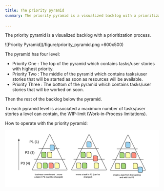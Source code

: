 ```yaml
---
title: The priority pyramid
summary: The priority pyramid is a visualized backlog with a prioritization process.

---
```


The priority pyramid is a visualized backlog with a prioritization process.

![Priority Pyramid](/figure/priority_pyramid.png =600x500)

The pyramid has four level:

* Priority One : The top of the pyramid which contains tasks/user stories with highest priority.
* Priority Two : The middle of the pyramid which contains tasks/user stories that will be started as soon as resources will be available.
* Priority Three : The bottom of the pyramid which contains tasks/user stories that will be worked on soon.

Then the rest of the backlog below the pyramid.

To each pyramid level is associated a maximum number of tasks/user stories a level can contain, the WIP-limit (Work-in-Process limitations).

How to operate with the priority pyramid:

![Priority Pyramid](/figure/priority_pyramid_process.png)

<!--
Sources
http://jaxenter.com/agile-tips-the-priority-pyramid-116292.html
-->

